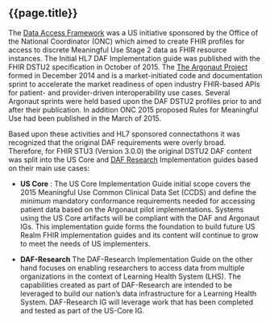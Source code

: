 ## {{page.title}}

The [Data Access Framework](http://wiki.siframework.org/Data+Access+Framework+Homepage) was a US initiative sponsored by the Office of the National Coordinator (ONC) which aimed to create FHIR profiles for access to discrete Meaningful Use Stage 2 data as FHIR resource instances. The Initial HL7 DAF Implementation guide was published with the FHIR DSTU2 specification in October of 2015.  The [The Argonaut Project](http://argonautwiki.hl7.org/index.php?title=Main_Page) formed in December 2014 and is a market-initiated code and documentation sprint to accelerate the market readiness of open industry FHIR-based APIs for patient- and provider-driven interoperability use cases. Several Argonaut sprints were held based upon the DAF DSTU2 profiles prior to and after their publication.  In addition ONC 2015 proposed Rules for Meaningful Use had been published in the March of 2015.

Based upon these activities and HL7 sponsored connectathons it was recognized that the original DAF requirements were overly broad.  Therefore, for FHIR STU3 (Version 3.0.0) the original DSTU2 DAF content was split into the US Core and [DAF Research](http://hl7.org/fhir/us/daf-research/) Implementation guides based on their main use cases:

- **US Core** : The US Core Implementation Guide initial scope covers the 2015 Meaningful Use Common Clinical Data Set (CCDS) and define the *minimum* mandatory conformance requirements needed for accessing patient data based on the Argonaut pilot implementations. Systems using the US Core artifacts will be compliant with the DAF and Argonaut IGs. This implementation guide forms the foundation to build future US Realm FHIR implementation guides and its content will continue to grow to meet the needs of US implementers.

- **DAF-Research** The DAF-Research Implementation Guide on the other hand focuses on enabling researchers to access data from multiple organizations in the context of Learning Health System (LHS). The capabilities created as part of DAF-Research are intended to be leveraged to build our nation’s data infrastructure for a Learning Health System. DAF-Research IG will leverage work that has been completed and tested as part of the US-Core IG.
